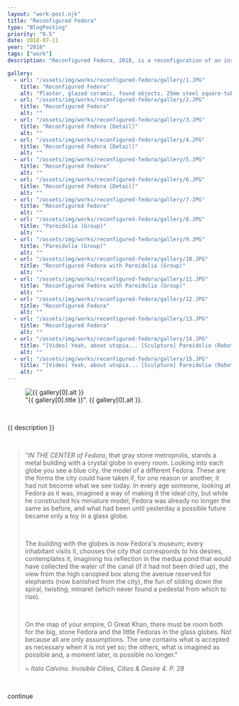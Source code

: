 ```yaml
---
layout: "work-post.njk"
title: "Reconfigured Fedora"
type: "BlogPosting"
priority: "0.5"
date: 2018-07-11
year: "2018"
tags: ["work"]
description: "Reconfigured Fedora, 2018, is a reconfiguration of an installation of work made for my degree show earlier in the year. The use of the name 'Fedora' comes from the Italo Calvino novel called Invisible Cities which explores imagination and the imaginable through the descriptions of cities by an explorer, Marco Polo."

gallery:
  - url: "/assets/img/works/reconfigured-fedora/gallery/1.JPG"
    title: "Reconfigured Fedora"
    alt: "Plaster, glazed ceramic, found objects, 25mm steel square-tube, clay, 3D printed SLS plastic. Video: Yeah, about utopia ..."
  - url: "/assets/img/works/reconfigured-fedora/gallery/2.JPG"
    title: "Reconfigured Fedora"
    alt: ""
  - url: "/assets/img/works/reconfigured-fedora/gallery/3.JPG"
    title: "Reconfigured Fedora [Detail]"
    alt: ""
  - url: "/assets/img/works/reconfigured-fedora/gallery/4.JPG"
    title: "Reconfigured Fedora [Detail]"
    alt: ""
  - url: "/assets/img/works/reconfigured-fedora/gallery/5.JPG"
    title: "Reconfigured Fedora"
    alt: ""
  - url: "/assets/img/works/reconfigured-fedora/gallery/6.JPG"
    title: "Reconfigured Fedora [Detail]"
    alt: ""
  - url: "/assets/img/works/reconfigured-fedora/gallery/7.JPG"
    title: "Reconfigured Fedora"
    alt: ""
  - url: "/assets/img/works/reconfigured-fedora/gallery/8.JPG"
    title: "Pareidolia (Group)"
    alt: ""
  - url: "/assets/img/works/reconfigured-fedora/gallery/9.JPG"
    title: "Pareidolia (Group)"
    alt: ""
  - url: "/assets/img/works/reconfigured-fedora/gallery/10.JPG"
    title: "Reconfigured Fedora with Pareidolia (Group)"
    alt: ""
  - url: "/assets/img/works/reconfigured-fedora/gallery/11.JPG"
    title: "Reconfigured Fedora with Pareidolia (Group)"
    alt: ""
  - url: "/assets/img/works/reconfigured-fedora/gallery/12.JPG"
    title: "Reconfigured Fedora"
    alt: ""
  - url: "/assets/img/works/reconfigured-fedora/gallery/13.JPG"
    title: "Reconfigured Fedora"
    alt: ""
  - url: "/assets/img/works/reconfigured-fedora/gallery/14.JPG"
    title: "[Video] Yeah, about utopia... [Sculpture] Pareidolia (Robot)"
    alt: ""
  - url: "/assets/img/works/reconfigured-fedora/gallery/15.JPG"
    title: "[Video] Yeah, about utopia... [Sculpture] Pareidolia (Robot)"
    alt: ""
---
```


<figure class="main-article__figure">
    <img src="{{ gallery[0].url  }}" alt="{{ gallery[0].alt }}" title="{{ gallery[0].title }}">
        <figcaption>
            "{{ gallery[0].title }}". {{ gallery[0].alt }}.
        </figcaption>
</figure><br>

<p class="indent">{{ description }}</p>

<br>

<blockquote>
<p class="indent">"<i>IN THE CENTER of Fedora</i>, that gray stone metroprolis, stands a metal building with a crystal globe in every room. Looking into each globe you see a blue city, the model of a different Fedora. These are the forms the city could have taken if, for one reason or another, it had not become what we see today. In every age someone, looking at Fedora as it was, imagined a way of making it the ideal city, but while he constructed his miniature model, Fedora was already no longer the same as before, and what had been until yesterday a possible future became only a toy in a glass globe.</p>

<br>

<p>The building with the globes is now Fedora's museum; every inhabitant visits it, chooses the city that corresponds to his desires, contemplates it, imagining his reflection in the medua pond that would have collected the water of the canal (if it had not been dried up), the view from the high canopied box along the avenue reserved for elephants (now banished from the city), the fun of sliding down the spiral, twisting, minaret (which never found a pedestal from which to rise).</p>

<br>

<p>On the map of your empire, O Great Khan, there must be room both for the big, stone Fedora and the little Fedoras in the glass globes. Not because all are only assumptions. The one contains what is accepted as necessary when it is not yet so; the others, what is imagined as possible and, a moment later, is possible no longer."</p>

<cite>~ Italo Calvino. Invisible Cities, Cities & Desire 4. P. 28</cite>
</blockquote>

<br>

<p>continue</p>

<br>
<br>

<script async src="/js/modal.js"></script>